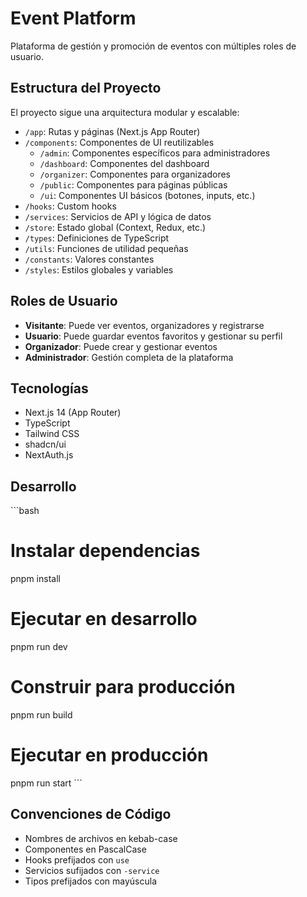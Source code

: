# Event Platform

Plataforma de gestión y promoción de eventos con múltiples roles de usuario.

## Estructura del Proyecto

El proyecto sigue una arquitectura modular y escalable:

- `/app`: Rutas y páginas (Next.js App Router)
- `/components`: Componentes de UI reutilizables
  - `/admin`: Componentes específicos para administradores
  - `/dashboard`: Componentes del dashboard
  - `/organizer`: Componentes para organizadores
  - `/public`: Componentes para páginas públicas
  - `/ui`: Componentes UI básicos (botones, inputs, etc.)
- `/hooks`: Custom hooks
- `/services`: Servicios de API y lógica de datos
- `/store`: Estado global (Context, Redux, etc.)
- `/types`: Definiciones de TypeScript
- `/utils`: Funciones de utilidad pequeñas
- `/constants`: Valores constantes
- `/styles`: Estilos globales y variables

## Roles de Usuario

- **Visitante**: Puede ver eventos, organizadores y registrarse
- **Usuario**: Puede guardar eventos favoritos y gestionar su perfil
- **Organizador**: Puede crear y gestionar eventos
- **Administrador**: Gestión completa de la plataforma

## Tecnologías

- Next.js 14 (App Router)
- TypeScript
- Tailwind CSS
- shadcn/ui
- NextAuth.js

## Desarrollo

\`\`\`bash
# Instalar dependencias
pnpm install

# Ejecutar en desarrollo
pnpm run dev

# Construir para producción
pnpm run build

# Ejecutar en producción
pnpm run start
\`\`\`

## Convenciones de Código

- Nombres de archivos en kebab-case
- Componentes en PascalCase
- Hooks prefijados con `use`
- Servicios sufijados con `-service`
- Tipos prefijados con mayúscula
